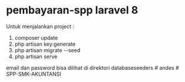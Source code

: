 # pembayaran-spp laravel 8
Untuk menjalankan project :
1. composer update
2. php artisan key:generate
3. php artisan migrate --seed
4. php artisan serve

email dan password bisa dilihat di direktori databaseseeders
#   a n d e s 
 
 # SPP-SMK-AKUNTANSI


